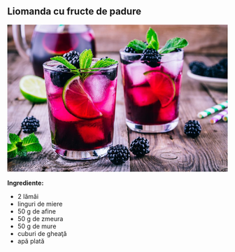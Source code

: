 ## Liomanda cu fructe de padure ##

![Limonada](../imagini/limonada_cu_fructe_de_padure.png)

**Ingrediente:**

- 2 lămâi
- linguri de miere
- 50 g de afine
- 50 g de zmeura
- 50 g de mure
- cuburi de gheaţă
- apă plată